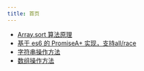 ```yaml
---
title: 首页
---
```



- [ Array.sort 算法原理 ](./ArraySort.md)
- [基于 es6 的 PromiseA+ 实现，支持all/race](./promise)
- [字符串操作方法](./String)
- [数组操作方法](./Array)
